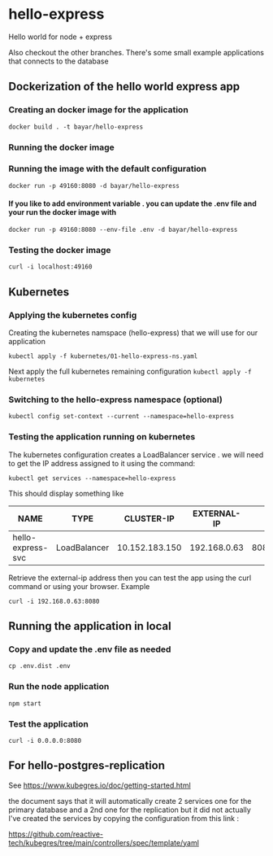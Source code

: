 # hello-express
Hello world for node + express

Also checkout the other branches. There's some small example applications that connects to the database

## Dockerization of the hello world express app

### Creating an docker image for the application
```docker build . -t bayar/hello-express```

### Running the docker image
### Running the image with the default configuration
```docker run -p 49160:8080 -d bayar/hello-express```

#### If you like to add environment variable . you can update the .env file and your run the docker image with
```docker run -p 49160:8080 --env-file .env -d bayar/hello-express```

### Testing the docker image
```curl -i localhost:49160```

## Kubernetes

### Applying the kubernetes config
Creating the kubernetes namspace (hello-express) that we will use for our application 

```kubectl apply -f kubernetes/01-hello-express-ns.yaml```

Next apply the full kubernetes remaining configuration 
```kubectl apply -f kubernetes```

### Switching to the hello-express namespace (optional)
```kubectl config set-context --current --namespace=hello-express```

### Testing the application running on kubernetes
The kubernetes configuration creates a LoadBalancer service . we will need to get the IP address assigned to it using the command:

```kubectl get services --namespace=hello-express```

This should display something like

|NAME|                TYPE|           CLUSTER-IP|       EXTERNAL-IP|    PORT(S)|          AGE|
| -- |------------------- | ------------------- | ---------------- | --------- | ----------- |
|hello-express-svc|   LoadBalancer|   10.152.183.150|   192.168.0.63|   8080:30123/TCP|   11m|

Retrieve the external-ip address then you can test the app using the curl command or using your browser. Example

```curl -i 192.168.0.63:8080```
 

## Running the application in local
### Copy and update the .env file as needed
```cp .env.dist .env```

### Run the node application
```npm start```

### Test the application
```curl -i 0.0.0.0:8080```
## For hello-postgres-replication 
See https://www.kubegres.io/doc/getting-started.html

the document says that it will automatically create 2 services one for the primary database and a 2nd one for the replication but it did not actually
I've created the services by copying the configuration from this link :

https://github.com/reactive-tech/kubegres/tree/main/controllers/spec/template/yaml
